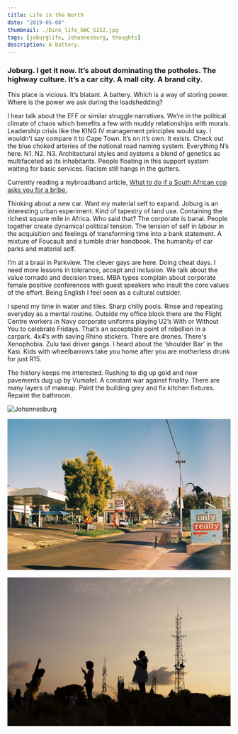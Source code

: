 ```yaml
---
title: Life in the North
date: "2019-05-08"
thumbnail: ./Dino_life_GWC_5252.jpg
tags: [joburglife, Johannesburg, thoughts]
description: A battery.
---
```


### Joburg. I get it now. It’s about dominating the potholes. The highway culture. It’s a car city. A mall city. A brand city.

This place is vicious. It’s blatant. A battery. Which is a way of storing power. Where is the power we ask during the loadshedding?

I hear talk about the EFF or similar struggle narratives. We’re in the political climate of chaos which benefits a few with muddy relationships with morals. Leadership crisis like the KING IV management principles would say. I wouldn’t say compare it to Cape Town. It’s on it’s own. It exists. Check out the blue choked arteries of the national road naming system. Everything N’s here. N1. N2. N3. Architectural styles and systems a blend of genetics as multifaceted as its inhabitants. People floating in this support system waiting for basic services. Racism still hangs in the gutters.

Currently reading a mybroadband article, [What to do if a South African cop asks you for a bribe.](https://mybroadband.co.za/news/motoring/320431-what-to-do-if-a-south-african-cop-asks-you-for-a-bribe.html)

Thinking about a new car. Want my material self to expand. Joburg is an interesting urban experiment. Kind of tapestry of land use. Containing the richest square mile in Africa. Who said that? The corporate is banal. People together create dynamical political tension. The tension of self in labour in the acquisition and feelings of transforming time into a bank statement. A mixture of Foucault and a tumble drier handbook. The humanity of car parks and material self.

I’m at a braai in Parkview. The clever gays are here. Doing cheat days. I need more lessons in tolerance, accept and inclusion. We talk about the value tornado and decision trees. MBA types complain about corporate female positive conferences with guest speakers who insult the core values of the effort. Being English I feel seen as a cultural outsider.

I spend my time in water and tiles. Sharp chilly pools. Rinse and repeating everyday as a mental routine. Outside my office block there are the Flight Centre workers in Navy corporate uniforms playing U2’s With or Without You to celebrate Fridays. That’s an acceptable point of rebellion in a carpark. 4x4’s with saving Rhino stickers. There are drones. There's Xenophobia. Zulu taxi driver gangs. I heard about the ‘shoulder Bar’ in the Kasi. Kids with wheelbarrows take you home after you are motherless drunk for just R15.

The history keeps me interested. Rushing to dig up gold and now pavements dug up by Vumatel. A constant war against finality. There are many layers of makeup. Paint the building grey and fix kitchen fixtures. Repaint the bathroom.

<div class="kg-card kg-image-card kg-width-full">

![Johannesburg](./Lions_Stadium_Emirates_IMG_0124.jpg)

</div>

<div class="kg-card kg-image-card kg-width-full">

![Johannesburg](./Linden_Johannesburg_JoburgFilm_000024.jpg)

</div>

<div class="kg-card kg-image-card kg-width-full">

![Johannesburg](./On_The_Hill_Sunset_NorthCliff_GWC.jpg)

</div>
